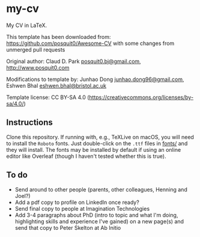 # my-cv

My CV in LaTeX.

This template has been downloaded from: https://github.com/posquit0/Awesome-CV with some changes from unmerged pull requests

Original author: Claud D. Park <posquit0.bj@gmail.com>, http://www.posquit0.com

Modifications to template by: Junhao Dong <junhao.dong96@gmail.com>, Eshwen Bhal <eshwen.bhal@bristol.ac.uk>

Template license: CC BY-SA 4.0 (https://creativecommons.org/licenses/by-sa/4.0/)


## Instructions

Clone this repository. If running with, e.g., TeXLive on macOS, you will need to install the `Roboto` fonts. Just double-click on the `.ttf` files in [fonts/](fonts/) and they will install. The fonts may be installed by default if using an online editor like Overleaf (though I haven't tested whether this is true).


## To do

- Send around to other people (parents, other colleagues, Henning and Joel?)
- Add a pdf copy to profile on LinkedIn once ready?
- Send final copy to people at Imagination Technologies
- Add 3-4 paragraphs about PhD (intro to topic and what I'm doing, highlighting skills and experience I've gained) on a new page(s) and send that copy to Peter Skelton at Ab Initio
